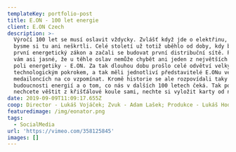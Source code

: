 ```yaml
---
templateKey: portfolio-post
title: E.ON - 100 let energie
client: E.ON Czech
description: >-
  Výročí 100 let se musí oslavit vždycky. Zvlášť když jde o elektřinu, bez které
  bysme si tu ani neškrtli. Celé století už totiž uběhlo od doby, kdy byl přijat
  první energetický zákon a začali se budovat první distribuční sítě. Proto je
  vám asi jasné, že u těhle oslav nemůže chybět ani jeden z největších hráču na
  poli energetiky - E.ON. Za tak dlouhou dobu prošlo celé odvětví velkým
  technologickým pokrokem, a tak měli jednotliví představitelé E.ONu ve svých
  medailoncích na co vzpomínat. Kromě historie se ale rozpovídali taky o
  budoucnosti energií a o tom, co nás v dalších 100 letech čeká. Tak pokud
  nechcete věštit z křišťálové koule sami, nechte si vyložit karty od nich.
date: 2019-09-09T11:09:17.655Z
coop: Director - Lukáš Vojáček; Zvuk - Adam Lašek; Produkce - Lukáš Hodis
featuredimage: /img/eonator.png
tags:
  - SocialMedia
url: 'https://vimeo.com/358125845'
images: []
---
```


